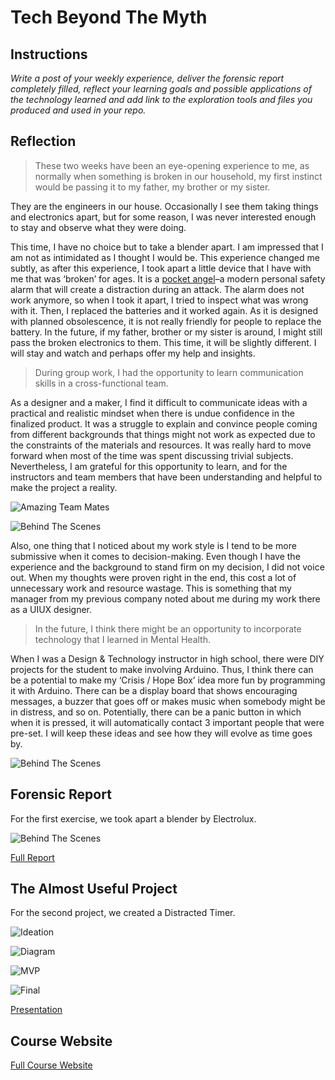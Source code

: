 # Tech Beyond The Myth

## Instructions

*Write a post of your weekly experience, deliver the forensic report completely filled, reflect your learning goals and possible applications of the technology learned and add link to the exploration tools and files you produced and used in your repo.*

## Reflection

>These two weeks have been an eye-opening experience to me, as normally when something is broken in our household, my first instinct would be passing it to my father, my brother or my sister. 

They are the engineers in our house. Occasionally I see them taking things and electronics apart, but for some reason, I was never interested enough to stay and observe what they were doing.

This time, I have no choice but to take a blender apart. I am impressed that I am not as intimidated as I thought I would be. This experience changed me subtly, as after this experience, I took apart a little device that I have with me that was ‘broken’ for ages. It is a [pocket angel](https://shoppocketangel.com/)–a modern personal safety alarm that will create a distraction during an attack. The alarm does not work anymore, so when I took it apart, I tried to inspect what was wrong with it. Then, I replaced the batteries and it worked again. As it is designed with planned obsolescence, it is not really friendly for people to replace the battery. In the future, if my father, brother or my sister is around, I might still pass the broken electronics to them. This time, it will be slightly different. I will stay and watch and perhaps offer my help and insights.

>During group work, I had the opportunity to learn communication skills in a cross-functional team. 

As a designer and a maker, I find it difficult to communicate ideas with a practical and realistic mindset when there is undue confidence in the finalized product. It was a struggle to explain and convince people coming from different backgrounds that things might not work as expected due to the constraints of the materials and resources. It was really hard to move forward when most of the time was spent discussing trivial subjects. Nevertheless, I am grateful for this opportunity to learn, and for the instructors and team members that have been understanding and helpful to make the project a reality.

![Amazing Team Mates](images\week5\Tech\02_Amazingteammates.JPG)

![Behind The Scenes](images/week5/Tech/08_BTS.JPG)

Also, one thing that I noticed about my work style is I tend to be more submissive when it comes to decision-making. Even though I have the experience and the background to stand firm on my decision, I did not voice out. When my thoughts were proven right in the end, this cost a lot of unnecessary work and resource wastage. This is something that my manager from my previous company noted about me during my work there as a UIUX designer. 

>In the future, I think there might be an opportunity to incorporate technology that I learned in Mental Health.

When I was a Design & Technology instructor in high school, there were DIY projects for the student to make involving Arduino. Thus, I think there can be a potential to make my ‘Crisis / Hope Box’ idea more fun by programming it with Arduino. There can be a display board that shows encouraging messages, a buzzer that goes off or makes music when somebody might be in distress, and so on. Potentially, there can be a panic button in which when it is pressed, it will automatically contact 3 important people that were pre-set. I will keep these ideas and see how they will evolve as time goes by.

![Behind The Scenes](images/week5/Tech/03_Visit.JPG)

## Forensic Report

For the first exercise, we took apart a blender by Electrolux.

![Behind The Scenes](images/week5/Tech/01_Blenderparts.JPG)

[Full Report](https://hackmd.io/s/HJBEvhPBo.JPG)

## The Almost Useful Project

For the second project, we created a Distracted Timer.

![Ideation](images/week5/Tech/04_Ideation.JPG)

![Diagram](images/week5/Tech/05_Diagram.JPG)

![MVP](images/week5/Tech/06_MVP.JPG)

![Final](images/week5/Tech/07_Final.JPG)

[Presentation](https://www.canva.com/design/DAFSGssYzEA/FqJPNQMS33QH5i-fKP5DVg/view?utm_content=DAFSGssYzEA&utm_campaign=designshare&utm_medium=link&utm_source=publishsharelink)

## Course Website

[Full Course Website](https://hackmd.io/QpMIMeepTIqulsaa-o7GAw?view#MDEF-Unpacking-Intelligent-Machines-2223)

